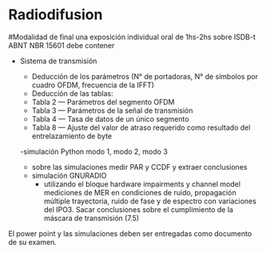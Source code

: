 # Radiodifusion

#Modalidad de final una exposición individual oral de 1hs-2hs sobre ISDB-t ABNT NBR 15601 debe contener
- Sistema de transmisión
  - Deducción de los parámetros (N° de portadoras, N° de símbolos por cuadro OFDM, frecuencia de la IFFT)
  - Deducción de las tablas:
  - Tabla 2 — Parámetros del segmento OFDM 
  - Tabla 3 — Parámetros de la señal de transmisión 
  - Tabla 4 — Tasa de datos de un único segmento 
  - Tabla 8 — Ajuste del valor de atraso requerido como resultado del entrelazamiento de byte
 
  -simulación Python modo 1, modo 2, modo 3
    - sobre las simulaciones medir PAR y CCDF y extraer conclusiones
  - simulación GNURADIO
    - utilizando el bloque hardware impairments y channel model mediciones de MER en condiciones de ruido, propagación múltiple trayectoria, ruido de fase y de espectro con variaciones del IPO3. Sacar conclusiones sobre el cumplimiento de la máscara de transmisión (7.5)
  
El power point y las simulaciones deben ser entregadas como documento de su examen.
